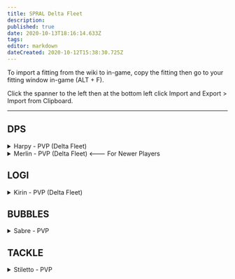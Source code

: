 ```yaml
---
title: SPRAL Delta Fleet
description: 
published: true
date: 2020-10-13T18:16:14.633Z
tags: 
editor: markdown
dateCreated: 2020-10-12T15:38:30.725Z
---
```


To import a fitting from the wiki to in-game, copy the fitting then go to your fitting window in-game (ALT + F).

Click the spanner to the left then at the bottom left click Import and Export > Import from Clipboard.

---
## DPS

<details>
  <summary>Harpy - PVP (Delta Fleet)</summary>
[Harpy, Harpy - PVP (Delta Fleet)]

Assault Damage Control II
Magnetic Field Stabilizer II
Vigor Compact Micro Auxiliary Power Core

5MN Quad LiF Restrained Microwarpdrive
Republic Fleet Medium Shield Extender
Initiated Compact Warp Scrambler
Fleeting Compact Stasis Webifier

Light Neutron Blaster II
Light Neutron Blaster II
Light Neutron Blaster II
Light Neutron Blaster II
[Empty High slot]

Small Hybrid Burst Aerator II
Small EM Shield Reinforcer II


Null S x2000
Void S x2000
Antimatter Charge S x4000
Caldari Navy Antimatter Charge S x2000
Nanite Repair Paste x50
</details>

<details>
  <summary>Merlin - PVP (Delta Fleet) <--- For Newer Players</summary>
[Merlin, Merlin - PVP (Delta Fleet)]

Damage Control II
Magnetic Field Stabilizer II
Vigor Compact Micro Auxiliary Power Core

5MN Quad LiF Restrained Microwarpdrive
Medium Shield Extender II
Faint Epsilon Scoped Warp Scrambler
Fleeting Compact Stasis Webifier

Light Neutron Blaster II
Light Neutron Blaster II
Light Neutron Blaster II

Small Hybrid Burst Aerator I
Small EM Shield Reinforcer II
Small Ancillary Current Router I


Null S x2000
Void S x2000
Antimatter Charge S x4000
Caldari Navy Antimatter Charge S x2000
Nanite Repair Paste x50
</details>

## LOGI

<details>
  <summary>Kirin - PVP (Delta Fleet)</summary>
[Kirin, Kirin - PVP (Delta Fleet)]

Damage Control II
Power Diagnostic System II

5MN Quad LiF Restrained Microwarpdrive
Medium Shield Extender II
Multispectrum Shield Hardener II
Compact EM Shield Amplifier
Small F-RX Compact Capacitor Booster

Small S95a Scoped Remote Shield Booster
Small S95a Scoped Remote Shield Booster
Small S95a Scoped Remote Shield Booster

Small Core Defense Field Extender II
Small Core Defense Field Extender II


Warrior II x1


Navy Cap Booster 400 x22
Nanite Repair Paste x50
</details>

## BUBBLES

<details>
  <summary>Sabre - PVP</summary>
[Sabre, Sabre - PVP]

IFFA Compact Damage Control
Nanofiber Internal Structure II

5MN Quad LiF Restrained Microwarpdrive
Medium Shield Extender II
Medium Shield Extender II
Initiated Compact Warp Scrambler

Interdiction Sphere Launcher I
Prototype Cloaking Device I
125mm Gatling AutoCannon II
125mm Gatling AutoCannon II
125mm Gatling AutoCannon II
125mm Gatling AutoCannon II
125mm Gatling AutoCannon II
125mm Gatling AutoCannon II

Small Hyperspatial Velocity Optimizer I
Small Hyperspatial Velocity Optimizer I


Barrage S x2000
Hail S x2000
Warp Disrupt Probe x60
Nanite Repair Paste x50
EMP S x4000
Republic Fleet EMP S x2000
</details>

## TACKLE

<details>
  <summary>Stiletto - PVP</summary>
[Stiletto, Stiletto - PVP]

Damage Control II
Nanofiber Internal Structure II
Nanofiber Internal Structure II

5MN Quad LiF Restrained Microwarpdrive
Warp Disruptor II
Warp Scrambler II
Republic Fleet Medium Shield Extender

Core Probe Launcher II
[Empty High slot]
[Empty High slot]

Small Ionic Field Projector II
Small Hyperspatial Velocity Optimizer II


Nanite Repair Paste x50
Sisters Core Scanner Probe x8
</details>